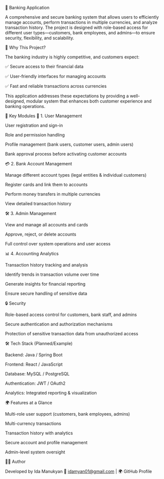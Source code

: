 🏦 Banking Application

A comprehensive and secure banking system that allows users to efficiently manage accounts, perform transactions in multiple currencies, and analyze transaction history.
The project is designed with role-based access for different user types—customers, bank employees, and admins—to ensure security, flexibility, and scalability.

🚀 Why This Project?

The banking industry is highly competitive, and customers expect:

✅ Secure access to their financial data

✅ User-friendly interfaces for managing accounts

✅ Fast and reliable transactions across currencies

This application addresses these expectations by providing a well-designed, modular system that enhances both customer experience and banking operations.

📂 Key Modules
🔐 1. User Management

User registration and sign-in

Role and permission handling

Profile management (bank users, customer users, admin users)

Bank approval process before activating customer accounts

💳 2. Bank Account Management

Manage different account types (legal entities & individual customers)

Register cards and link them to accounts

Perform money transfers in multiple currencies

View detailed transaction history

🛠️ 3. Admin Management

View and manage all accounts and cards

Approve, reject, or delete accounts

Full control over system operations and user access

📊 4. Accounting Analytics

Transaction history tracking and analysis

Identify trends in transaction volume over time

Generate insights for financial reporting

Ensure secure handling of sensitive data

🔒 Security

Role-based access control for customers, bank staff, and admins

Secure authentication and authorization mechanisms

Protection of sensitive transaction data from unauthorized access

🛠️ Tech Stack (Planned/Example)

Backend: Java / Spring Boot

Frontend: React / JavaScript

Database: MySQL / PostgreSQL

Authentication: JWT / OAuth2

Analytics: Integrated reporting & visualization

🌍 Features at a Glance

Multi-role user support (customers, bank employees, admins)

Multi-currency transactions

Transaction history with analytics

Secure account and profile management

Admin-level system oversight

👩‍💻 Author

Developed by Ida Manukyan
📧 idamyan01@gmail.com
 | 🌍 GitHub Profile
